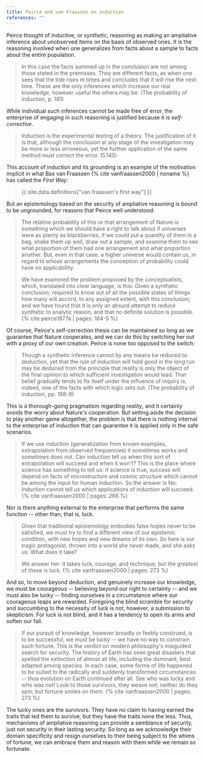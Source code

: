```yaml
---
title: Peirce and van Fraassen on induction
references: ""
---
```


Peirce thought of inductive, or *synthetic*, reasoning as making an ampliative inference about unobserved items on the basis of observed ones. It is the reasoning involved when one generalizes from facts about a sample to facts about the entire population.

> In this case the facts summed up in the conclusion are not among those stated in the premisses. They are different facts, as when one sees that the tide rises *m* times and concludes that it will rise the next time. These are the only inferences which increase our real knowledge, however useful the others may be. (The probability of induction, p. 181)

While individual such inferences cannot be made free of error, the enterprise of engaging in such reasoning is justified because it is *self-corrective*.

> Induction is the experimental testing of a theory. The justification of it is that, although the conclusion at any stage of the investigation may be more or less erroneous, yet the further application of the same method must correct the error. (5.145)

This account of induction and its grounding is an example of the motivation implicit in what Bas van Fraassen {% cite vanfraassen2000 | noname %} has called the *First Way*:

<!-- Van Fraassen's first way -->
> {{ site.data.definitions["van fraassen's first way"] }}

But an epistemology based on the security of ampliative reasoning is bound to be ungrounded, for reasons that Peirce well understood:

> The relative probability of this or that arrangement of Nature is something which we should have a right to talk about if universes were as plenty as blackberries, if we could put a quantity of them in a bag, shake them up well, draw out a sample, and examine them to see what proportion of them had one arrangement and what proportion another. But, even in that case, a higher universe would contain us, in regard to whose arrangements the conception of probability could have no applicability.
> 
> We have examined the problem proposed by the conceptualists, which, translated into clear language, is this: Given a synthetic conclusion; required to know out of all the possible states of things how many will accord, to any assigned extent, with this conclusion; and we have found that it is only an absurd attempt to reduce synthetic to analytic reason, and that no definite solution is possible. {% cite peirce1877a | pages: 184-5 %}

Of course, Peirce's self-correction thesis can be maintained so long as we guarantee that Nature cooperates, and we can do this by switching her out with a proxy of our own creation. Peirce is none too opposed to the switch:

> Though a synthetic inference cannot by any means be reduced to deduction, yet that the rule of induction will hold good in the long run may be deduced from the principle that reality is only the object of the final opinion to which sufficient investigation would lead. That belief gradually tends to fix itself under the influence of inquiry is, indeed, one of the facts with which logic sets out. (The probability of induction, pp. 188-9)

This is a thorough-going pragmatism regarding *reality*, and it certainly avoids the worry about Nature's cooperation. But setting aside the decision to play another game altogether, the problem is that there is nothing internal to the enterprise of induction that can guarantee it is applied only in the safe scenarios.

> If we use induction (generalization from known examples, extrapolation from observed frequencies) it sometimes works and sometimes does not. Can induction tell us when this sort of extrapolation will succeed and when it won't? This is the place where science has something to tell us: if science is true, success will depend on facts of microstructure and cosmic structure which cannot be among the input for human induction. So the answer is No: induction cannot tell us which applications of induction will succeed. {% cite vanfraassen2000 | pages: 266 %}

Nor is there anything external to the enterprise that performs the same function -- other than, that is, luck.

> Given that traditional epistemology embodies false hopes never to be satisfied, we must try to find a different view of our epistemic condition, with new hopes and new dreams of its own. So here is our tragic protagonist, thrown into a world she never made, and she asks us: What does it take?
>
> We answer her: it takes luck, courage, and technique; but the greatest of these is luck. {% cite vanfraassen2000 | pages: 273 %}

And so, to move beyond deduction, and genuinely increase our knowledge, we must be courageous -- believing beyond our right to certainty -- and we must also be lucky -- finding ourselves in a circumstance where our courageous leaps are rewarded. Foregoing the blind scramble for security and succumbing to the necessity of luck is not, however, a submission to skepticism. For luck is not blind, and it has a tendency to open its arms and soften our fall.

> If our pursuit of knowledge, however broadly or feebly construed, is to be successful, we must be lucky -- we have no way to constrain such fortune. This is the verdict on modern philosophy's misguided search for security. The history of Earth has seen great disasters that spelled the extinction of almost all life, including the dominant, best adapted among species. In each case, some forms of life happened to be suited to the radically and suddenly transformed circumstances -- thus evolution on Earth continued after all. See who was lucky and who was not! Look to those survivors, they weave not; neither do they spin; but fortune smiles on them. {% cite vanfraassen2000 | pages: 273 %}

The lucky ones are the survivors. They have no claim to having earned the traits that led them to survive, but they have the traits none the less. Thus, mechanisms of ampliative reasoning can provide a semblance of security, just not security in their lasting security. So long as we acknowledge their domain specificity and resign ourselves to their being subject to the whims of fortune, we can embrace them and reason with them while we remain so fortunate.
